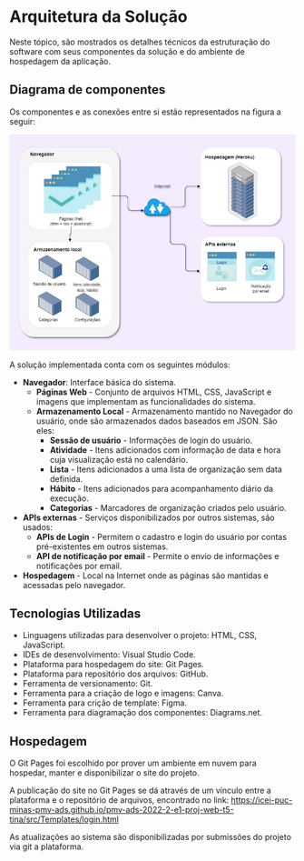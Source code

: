 # Arquitetura da Solução

Neste tópico, são mostrados os detalhes técnicos da estruturação do software com seus componentes da solução e do ambiente de hospedagem da aplicação.

## Diagrama de componentes

Os componentes e as conexões entre si estão representados na figura a seguir: 

<p align = "center">
  <img src = "img/diagrama_de_componentes.jpg">
</p>

A solução implementada conta com os seguintes módulos:

- <b>Navegador</b>: Interface básica do sistema.
  - <b>Páginas Web</b> - Conjunto de arquivos HTML, CSS, JavaScript e imagens que implementam as funcionalidades do sistema.
  - <b>Armazenamento Local</b> - Armazenamento mantido no Navegador do usuário, onde são armazenados dados baseados em JSON. São eles:
    - <b>Sessão de usuário</b> -  Informações de login do usuário.
    - <b>Atividade</b> - Itens adicionados com informação de data e hora cuja visualização está no calendário. 
    - <b>Lista</b> - Itens adicionados a uma lista de organização sem data definida.
    - <b>Hábito</b> - Itens adicionados para acompanhamento diário da execução.
    - <b>Categorias</b> - Marcadores de organização criados pelo usuário.
- <b>APIs externas</b> - Serviços disponibilizados por outros sistemas, são usados:
  - <b>APIs de Login</b> - Permitem o cadastro e login do usuário por contas pré-existentes em outros sistemas.
  - <b>API de notificação por email</b> - Permite o envio de informações e notificações por email. 
- <b>Hospedagem</b> - Local  na  Internet  onde  as  páginas  são  mantidas  e  acessadas  pelo navegador. 

## Tecnologias Utilizadas

- Linguagens utilizadas para desenvolver o projeto: HTML, CSS, JavaScript.
- IDEs de desenvolvimento: Visual Studio Code.
- Plataforma para hospedagem do site: Git Pages.
- Plataforma para repositório dos arquivos: GitHub.
- Ferramenta de versionamento: Git.
- Ferramenta para a criação de logo e imagens: Canva.
- Ferramenta para crição de template: Figma.
- Ferramenta para diagramação dos componentes: Diagrams.net.

## Hospedagem

O Git Pages foi escolhido por prover um ambiente em nuvem para hospedar, manter e disponibilizar o site do projeto. 

A publicação do site no Git Pages se dá através de um vínculo entre a plataforma e o repositório de arquivos, encontrado no link:
https://icei-puc-minas-pmv-ads.github.io/pmv-ads-2022-2-e1-proj-web-t5-tina/src/Templates/login.html

As atualizações ao sistema são disponibilizadas por submissões do projeto via git a plataforma.
